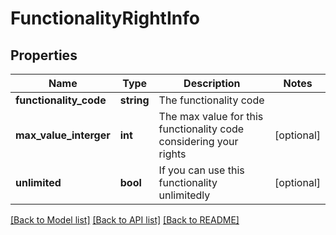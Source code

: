 # FunctionalityRightInfo

## Properties
Name | Type | Description | Notes
------------ | ------------- | ------------- | -------------
**functionality_code** | **string** | The functionality code | 
**max_value_interger** | **int** | The max value for this functionality code considering your rights | [optional] 
**unlimited** | **bool** | If you can use this functionality unlimitedly | [optional] 

[[Back to Model list]](../README.md#documentation-for-models) [[Back to API list]](../README.md#documentation-for-api-endpoints) [[Back to README]](../README.md)


